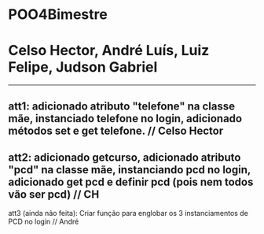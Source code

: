 # POO4Bimestre
# Celso Hector, André Luís, Luiz Felipe, Judson Gabriel
--------------------------------------------------
att1: adicionado atributo "telefone" na classe mãe, instanciado telefone no login, adicionado métodos set e get telefone. // Celso Hector
--------------------------------------------------
att2: adicionado getcurso, adicionado atributo "pcd" na classe mãe, instanciando pcd no login, adicionado get pcd e definir pcd (pois nem todos vão ser pcd) // CH 
--------------------------------------------------
att3 (ainda não feita): Criar função para englobar os 3 instanciamentos de PCD no login // André